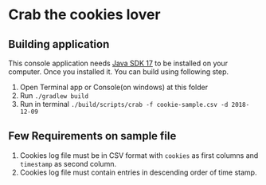 # Crab the cookies lover 

## Building application

This console application needs [Java SDK 17](https://openjdk.org/projects/jdk/17/) to be installed on your computer.
Once you installed it. You can build using following step.

1. Open Terminal app or Console(on windows) at this folder
2. Run `./gradlew build`
3. Run in terminal `./build/scripts/crab -f cookie-sample.csv -d 2018-12-09`

## Few Requirements on sample file
1. Cookies log file must be in CSV format with `cookies` as first columns and `timestamp` as second column.
2. Cookies log file must contain entries in descending order of time stamp.